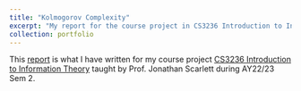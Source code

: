 ```yaml
---
title: "Kolmogorov Complexity"
excerpt: "My report for the course project in CS3236 Introduction to Information Theory."
collection: portfolio
---
```


This [report](./files/CS3236_KolmogorovComplexity.pdf) is what I have written for my course project [CS3236 Introduction to Information Theory](https://nusmods.com/courses/CS3236/introduction-to-information-theory) taught by Prof. Jonathan Scarlett during AY22/23 Sem 2. 